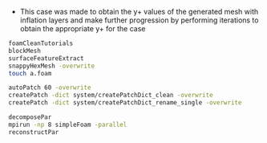* This case was made to obtain the y+ values of the generated mesh with inflation layers and make further progression by performing iterations to obtain the appropriate y+ for the case

```sh
foamCleanTutorials
blockMesh
surfaceFeatureExtract
snappyHexMesh -overwrite
touch a.foam

autoPatch 60 -overwrite
createPatch -dict system/createPatchDict_clean -overwrite
createPatch -dict system/createPatchDict_rename_single -overwrite

decomposePar
mpirun -np 8 simpleFoam -parallel
reconstructPar
```



